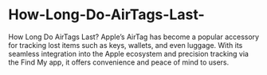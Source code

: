 # How-Long-Do-AirTags-Last-
How Long Do AirTags Last? Apple’s AirTag has become a popular accessory for tracking lost items such as keys, wallets, and even luggage. With its seamless integration into the Apple ecosystem and precision tracking via the Find My app, it offers convenience and peace of mind to users. 
